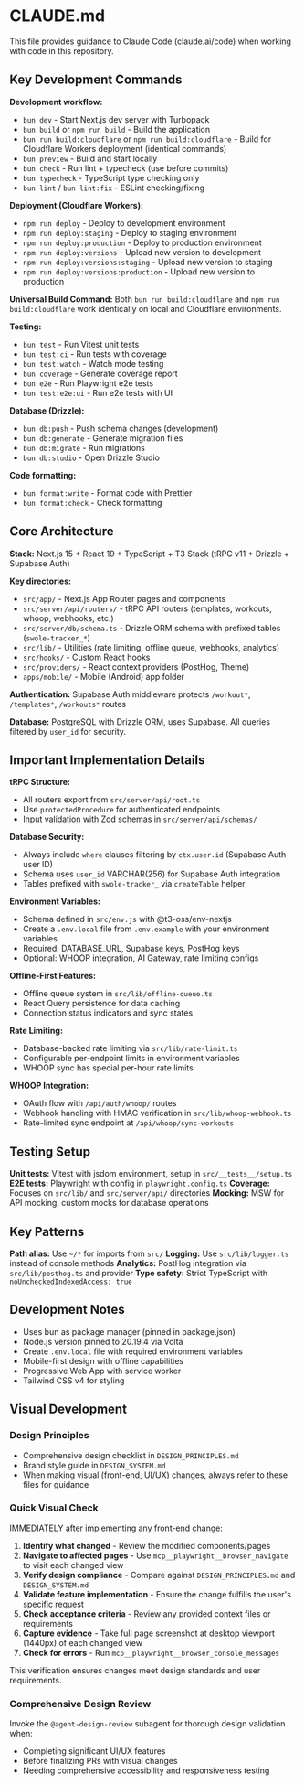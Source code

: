 # CLAUDE.md

This file provides guidance to Claude Code (claude.ai/code) when working with code in this repository.

## Key Development Commands

**Development workflow:**
- `bun dev` - Start Next.js dev server with Turbopack
- `bun build` or `npm run build` - Build the application
- `bun run build:cloudflare` or `npm run build:cloudflare` - Build for Cloudflare Workers deployment (identical commands)
- `bun preview` - Build and start locally
- `bun check` - Run lint + typecheck (use before commits)
- `bun typecheck` - TypeScript type checking only
- `bun lint` / `bun lint:fix` - ESLint checking/fixing

**Deployment (Cloudflare Workers):**
- `npm run deploy` - Deploy to development environment
- `npm run deploy:staging` - Deploy to staging environment
- `npm run deploy:production` - Deploy to production environment
- `npm run deploy:versions` - Upload new version to development
- `npm run deploy:versions:staging` - Upload new version to staging
- `npm run deploy:versions:production` - Upload new version to production

**Universal Build Command:**
Both `bun run build:cloudflare` and `npm run build:cloudflare` work identically on local and Cloudflare environments.

**Testing:**
- `bun test` - Run Vitest unit tests
- `bun test:ci` - Run tests with coverage
- `bun test:watch` - Watch mode testing
- `bun coverage` - Generate coverage report
- `bun e2e` - Run Playwright e2e tests
- `bun test:e2e:ui` - Run e2e tests with UI

**Database (Drizzle):**
- `bun db:push` - Push schema changes (development)
- `bun db:generate` - Generate migration files
- `bun db:migrate` - Run migrations
- `bun db:studio` - Open Drizzle Studio

**Code formatting:**
- `bun format:write` - Format code with Prettier
- `bun format:check` - Check formatting

## Core Architecture

**Stack:** Next.js 15 + React 19 + TypeScript + T3 Stack (tRPC v11 + Drizzle + Supabase Auth)

**Key directories:**
- `src/app/` - Next.js App Router pages and components
- `src/server/api/routers/` - tRPC API routers (templates, workouts, whoop, webhooks, etc.)
- `src/server/db/schema.ts` - Drizzle ORM schema with prefixed tables (`swole-tracker_*`)
- `src/lib/` - Utilities (rate limiting, offline queue, webhooks, analytics)
- `src/hooks/` - Custom React hooks
- `src/providers/` - React context providers (PostHog, Theme)
- `apps/mobile/` - Mobile (Android) app folder

**Authentication:** Supabase Auth middleware protects `/workout*`, `/templates*`, `/workouts*` routes

**Database:** PostgreSQL with Drizzle ORM, uses Supabase. All queries filtered by `user_id` for security.

## Important Implementation Details

**tRPC Structure:**
- All routers export from `src/server/api/root.ts` 
- Use `protectedProcedure` for authenticated endpoints
- Input validation with Zod schemas in `src/server/api/schemas/`

**Database Security:**
- Always include `where` clauses filtering by `ctx.user.id` (Supabase Auth user ID)
- Schema uses `user_id` VARCHAR(256) for Supabase Auth integration
- Tables prefixed with `swole-tracker_` via `createTable` helper

**Environment Variables:**
- Schema defined in `src/env.js` with @t3-oss/env-nextjs
- Create a `.env.local` file from `.env.example` with your environment variables
- Required: DATABASE_URL, Supabase keys, PostHog keys
- Optional: WHOOP integration, AI Gateway, rate limiting configs

**Offline-First Features:**
- Offline queue system in `src/lib/offline-queue.ts`
- React Query persistence for data caching
- Connection status indicators and sync states

**Rate Limiting:**
- Database-backed rate limiting via `src/lib/rate-limit.ts`
- Configurable per-endpoint limits in environment variables
- WHOOP sync has special per-hour rate limits

**WHOOP Integration:**
- OAuth flow with `/api/auth/whoop/` routes
- Webhook handling with HMAC verification in `src/lib/whoop-webhook.ts`
- Rate-limited sync endpoint at `/api/whoop/sync-workouts`

## Testing Setup

**Unit tests:** Vitest with jsdom environment, setup in `src/__tests__/setup.ts`
**E2E tests:** Playwright with config in `playwright.config.ts`
**Coverage:** Focuses on `src/lib/` and `src/server/api/` directories
**Mocking:** MSW for API mocking, custom mocks for database operations

## Key Patterns

**Path alias:** Use `~/*` for imports from `src/`
**Logging:** Use `src/lib/logger.ts` instead of console methods
**Analytics:** PostHog integration via `src/lib/posthog.ts` and provider
**Type safety:** Strict TypeScript with `noUncheckedIndexedAccess: true`

## Development Notes

- Uses bun as package manager (pinned in package.json)
- Node.js version pinned to 20.19.4 via Volta
- Create `.env.local` file with required environment variables
- Mobile-first design with offline capabilities
- Progressive Web App with service worker
- Tailwind CSS v4 for styling

## Visual Development

### Design Principles
- Comprehensive design checklist in `DESIGN_PRINCIPLES.md`
- Brand style guide in `DESIGN_SYSTEM.md`
- When making visual (front-end, UI/UX) changes, always refer to these files for guidance

### Quick Visual Check
IMMEDIATELY after implementing any front-end change:
1. **Identify what changed** - Review the modified components/pages
2. **Navigate to affected pages** - Use `mcp__playwright__browser_navigate` to visit each changed view
3. **Verify design compliance** - Compare against `DESIGN_PRINCIPLES.md` and `DESIGN_SYSTEM.md`
4. **Validate feature implementation** - Ensure the change fulfills the user's specific request
5. **Check acceptance criteria** - Review any provided context files or requirements
6. **Capture evidence** - Take full page screenshot at desktop viewport (1440px) of each changed view
7. **Check for errors** - Run `mcp__playwright__browser_console_messages`

This verification ensures changes meet design standards and user requirements.

### Comprehensive Design Review
Invoke the `@agent-design-review` subagent for thorough design validation when:
- Completing significant UI/UX features
- Before finalizing PRs with visual changes
- Needing comprehensive accessibility and responsiveness testing
